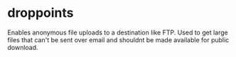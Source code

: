 droppoints
==========

Enables anonymous file uploads to a destination like FTP. Used to get large files that can't be sent over email and shouldnt be made available for public download.
